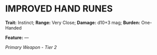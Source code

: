 # IMPROVED HAND RUNES

**Trait:** Instinct; **Range:** Very Close; **Damage:** d10+3 mag; **Burden:** One-Handed

**Feature:** —

*Primary Weapon - Tier 2*